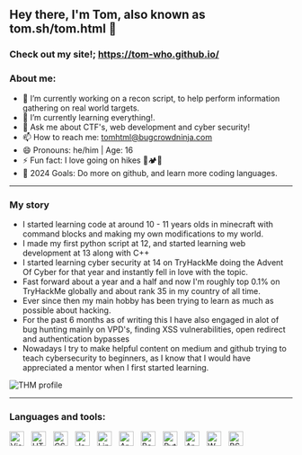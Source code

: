 ## Hey there, I'm Tom, also known as tom.sh/tom.html 👋


### Check out my site!; https://tom-who.github.io/

### About me:

- 🔭 I’m currently working on a recon script, to help perform information gathering on real world targets.
- 🌱 I’m currently learning everything!.
- 💬 Ask me about CTF's, web development and cyber security!
- 📫 How to reach me: tomhtml@bugcrowdninja.com
- 😄 Pronouns: he/him | Age: 16
- ⚡ Fun fact: I love going on hikes 🎒🏕️📸
- 🥅 2024 Goals: Do more on github, and learn more coding languages.

---
### My story

- I started learning code at around 10 - 11 years olds in minecraft with command blocks and making my own modifications to my world.
- I made my first python script at 12, and started learning web development at 13 along with C++
- I started learning cyber security at 14 on TryHackMe doing the Advent Of Cyber for that year and instantly fell in love with the topic.
- Fast forward about a year and a half and now I'm roughly top 0.1% on TryHackMe globally and about rank 35 in my country of all time.
- Ever since then my main hobby has been trying to learn as much as possible about hacking.
- For the past 6 months as of writing this I have also engaged in alot of bug hunting mainly on VPD's, finding XSS vulnerabilities, open redirect and authentication bypasses
- Nowadays I try to make helpful content on medium and github trying to teach cybersecurity to beginners, as I know that I would have appreciated a mentor when I first started learning.

 <img src="https://tryhackme-badges.s3.amazonaws.com/tom.sh.png" alt="THM profile"> 
 
---

### Languages and tools:
<img align="left" alt="Visual Studio Code" width="26px" src="https://cdn.jsdelivr.net/gh/devicons/devicon/icons/vscode/vscode-original.svg" style="padding-right:10px;" />
<img align="left" alt="HTML5" width="26px" src="https://cdn.jsdelivr.net/gh/devicons/devicon/icons/html5/html5-original.svg" style="padding-right:10px;" />
<img align="left" alt="CSS3" width="26px" src="https://cdn.jsdelivr.net/gh/devicons/devicon/icons/css3/css3-original.svg" style="padding-right:10px;" />
<img align="left" alt="JavaScript" width="26px" src="https://cdn.jsdelivr.net/gh/devicons/devicon/icons/javascript/javascript-original.svg" style="padding-right:10px;"/>
<img align="left" alt="Linux" width="26px" src="https://upload.wikimedia.org/wikipedia/commons/thumb/3/35/Tux.svg/506px-Tux.svg.png?20220320193426" style="padding-right:10px;" />
<img align="left" alt="Arch" width="26px" src="https://www.svgrepo.com/show/341619/arch-linux.svg" style="padding-right:10px;" />
<img align="left" alt="Bash" width="26px" src="https://upload.wikimedia.org/wikipedia/commons/thumb/2/20/Bash_Logo_black_and_white_icon_only.svg/210px-Bash_Logo_black_and_white_icon_only.svg.png" style="padding-right:10px;" />
<img align="left" alt="Python" width="26px" src="https://upload.wikimedia.org/wikipedia/commons/thumb/c/c3/Python-logo-notext.svg/1869px-Python-logo-notext.svg.png" style="padding-right:10px;"/>
<img align="left" alt="Arduino" width="26px" src="https://cdn.worldvectorlogo.com/logos/arduino-1.svg" style="padding-right:10px;" />
<img align="left" alt="WS" width="26px" src="https://cdn.icon-icons.com/icons2/1381/PNG/512/wireshark_94067.png" style="padding-right:10px;" />
<img align="left" alt="BS" width="26px" src="https://cdn4.iconfinder.com/data/icons/macaron-1/48/BurpSuite-512.png" style="padding-right:10px;" />
